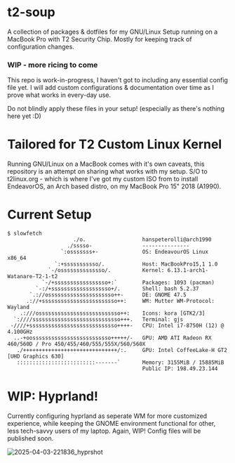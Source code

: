 # t2-soup
A collection of packages & dotfiles for my GNU/Linux Setup running on a MacBook Pro with T2 Security Chip.
Mostly for keeping track of configuration changes.

### WIP - more ricing to come
This repo is work-in-progress, I haven't got to including any essential config file yet. I will add custom configurations & documentation over time as I prove what works in every-day use.

Do not blindly apply these files in your setup! (especially as there's nothing here yet :D)

# Tailored for T2 Custom Linux Kernel
Running GNU/Linux on a MacBook comes with it's own caveats, this repository is an attempt on sharing what works with my setup. 
S/O to t2linux.org - which is where I've got my custom ISO from to install EndeavorOS, an Arch based distro, on my MacBook Pro 15" 2018 (A1990). 

# Current Setup
```
$ slowfetch
                     ./o.                  hanspeterolli@arch1990 
                   ./sssso-                --------------- 
                 `:osssssss+-              OS: EndeavourOS Linux x86_64 
               `:+sssssssssso/.            Host: MacBookPro15,1 1.0 
             `-/ossssssssssssso/.          Kernel: 6.13.1-arch1-Watanare-T2-1-t2 
           `-/+sssssssssssssssso+:`        Packages: 1093 (pacman)
         `-:/+sssssssssssssssssso+/.       Shell: bash 5.2.37 
       `.://osssssssssssssssssssso++-      DE: GNOME 47.5 
      .://+ssssssssssssssssssssssso++:     WM: Mutter WM-Protocol: Wayland
    .:///ossssssssssssssssssssssssso++:    Icons: kora [GTK2/3] 
  `:////ssssssssssssssssssssssssssso+++.   Terminal: gjs 
 -////+ssssssssssssssssssssssssssso++++-   CPU: Intel i7-8750H (12) @ 4.100GHz 
  ..-+oosssssssssssssssssssssssso+++++/-   GPU: AMD ATI Radeon RX 460/560D / Pro 450/455/460/555/555X/560/560X 
   ./++++++++++++++++++++++++++++++/:.     GPU: Intel CoffeeLake-H GT2 [UHD Graphics 630] 
   :::::::::::::::::::::::::-------`       Memory: 3155MiB / 15885MiB
                                           Public IP: 198.49.23.144

```
                                           

# WIP: Hyprland!

Currently configuring hyprland as seperate WM for more customized experience, while keeping the GNOME environment functional for other, less tech-savvy users of my laptop. 
Again, WIP! Config files will be published soon.

![2025-04-03-221836_hyprshot](https://github.com/user-attachments/assets/275fb9b6-c639-47a7-b3a5-bbaca228d70e)

                                                                   
                                                                   

